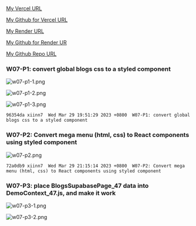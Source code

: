 [My Vercel URL](1112-client-2n-card-demo-47.vercel.app)

[My Github for Vercel URL](https://github.com/xiinn7/1112-client-2n-card-demo-47.git)

[My Render URL](https://one112-server-card-demo-47.onrender.com)

[My Github for Render UR](https://github.com/xiinn7/1112-server-card-demo-47.git)

[My Github Repo URL](https://github.com/xiinn7/1112-2N-wp2-demo-207410647.git)

### W07-P1: convert global blogs css to a styled component

![w07-p1-1.png](https://wulpvnyfrkevttsnpoeg.supabase.co/storage/v1/object/public/demo-47/md_img/w07-p1-1.png)

![w07-p1-2.png](https://wulpvnyfrkevttsnpoeg.supabase.co/storage/v1/object/public/demo-47/md_img/w07-p1-2.png)

![w07-p1-3.png](https://wulpvnyfrkevttsnpoeg.supabase.co/storage/v1/object/public/demo-47/md_img/w07-p1-3.png)

```
96354da xiinn7  Wed Mar 29 19:51:29 2023 +0800  W07-P1: convert global blogs css to a styled component
```

### W07-P2: Convert mega menu (html, css) to React components using styled component

![w07-p2.png](https://wulpvnyfrkevttsnpoeg.supabase.co/storage/v1/object/public/demo-47/md_img/w07-p2.png)

```
72a0db9 xiinn7  Wed Mar 29 21:15:14 2023 +0800  W07-P2: Convert mega menu (html, css) to React components using styled component
```

### W07-P3: place BlogsSupabasePage_47 data into DemoContext_47.js, and make it work

![w07-p3-1.png](https://wulpvnyfrkevttsnpoeg.supabase.co/storage/v1/object/public/demo-47/md_img/w07-p3-1.png)

![w07-p3-2.png](https://wulpvnyfrkevttsnpoeg.supabase.co/storage/v1/object/public/demo-47/md_img/w07-p3-2.png)
